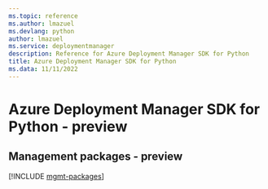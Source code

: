 ```yaml
---
ms.topic: reference
ms.author: lmazuel
ms.devlang: python
author: lmazuel
ms.service: deploymentmanager
description: Reference for Azure Deployment Manager SDK for Python
title: Azure Deployment Manager SDK for Python
ms.data: 11/11/2022
---
```

# Azure Deployment Manager SDK for Python - preview

## Management packages - preview
[!INCLUDE [mgmt-packages](deployment-manager-mgmt-index.md)]